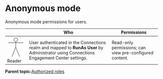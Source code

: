 # Anonymous mode 

Anonymous mode permissions for users.

|   | Who   | Permissions  |
|---|---|---|
|![stick figure of a person](images/man.png)Reader   | User authenticated in the Connections realm and mapped to **RunAs User** by Administrator using Connections Engagement Center settings.  | Read-only permissions; can view pre-configured content.  |


**Parent topic:**[Authorized roles](../../connectors/icec/cec-inst-authorized-roles.md)


